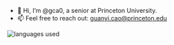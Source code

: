 - 👋 Hi, I’m @gca0, a senior at Princeton University.
- 📫 Feel free to reach out: guanyi.cao@princeton.edu

![languages used](https://github-readme-stats-eta-weld-75.vercel.app/api/top-langs/?username=gca0&layout=compact&langs_count=7&exclude_repo=comp3314-assignment3,a3,COS217-Assignment-2,github-readme-stats,a2,script,whiteboard-base-env,whiteboard-env-pbar,whiteboard-env-lighting,whiteboard,COS-ECE470-fa2024)

<!---
gca0/gca0 is a ✨ special ✨ repository because its `README.md` (this file) appears on your GitHub profile.
You can click the Preview link to take a look at your changes.
--->
